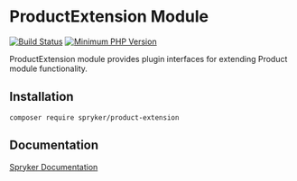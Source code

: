 # ProductExtension Module
[![Build Status](https://travis-ci.org/spryker/product-extension.svg)](https://travis-ci.org/spryker/product-extension)
[![Minimum PHP Version](https://img.shields.io/badge/php-%3E%3D%207.2-8892BF.svg)](https://php.net/)

ProductExtension module provides plugin interfaces for extending Product module functionality.

## Installation

```
composer require spryker/product-extension
```

## Documentation

[Spryker Documentation](https://academy.spryker.com/developing_with_spryker/module_guide/modules.html)

